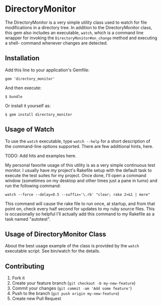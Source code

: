 # DirectoryMonitor

The DirectoryMonitor is a very simple utility class used to watch for file
modifications in a directory tree. In addition to the DirectoryMonitor class,
this gem also includes an executable, `watch`, which is a command line wrapper
for invoking the `DirectoryMonitor#on_change` method and executing a shell-
command whenever changes are detected.

## Installation

Add this line to your application's Gemfile:

    gem 'directory_monitor'

And then execute:

    $ bundle

Or install it yourself as:

    $ gem install directory_monitor

## Usage of Watch

To use the `watch` executable, type `watch --help` for a short description of
the command-line options supported. There are few additional hints, here.

TODO: Add hits and examples here.

My personal favorite usage of this utility is as a very simple continuous test
monitor. I usually have my project's Rakefile setup with the default task to
execute the test suites for my project. Once done, I'll open a command window
(sometimes on my desktop and other times just a pane in tumx) and run the
following command:

    watch --force --delay=0.5 --suffix='\.rb' "clear; rake 2>&1 | more"

This command will cause the rake file to run once, at startup, and from that
point on, check every half second for updates to my ruby source files. This
is occasionally so helpful I'll actually add this command to my Rakefile
as a task named "autotest".

## Usage of DirectoryMonitor Class

About the best usage example of the class is provided by the `watch` executable
script. See bin/watch for the details.

## Contributing

1. Fork it
2. Create your feature branch (`git checkout -b my-new-feature`)
3. Commit your changes (`git commit -am 'Add some feature'`)
4. Push to the branch (`git push origin my-new-feature`)
5. Create new Pull Request

